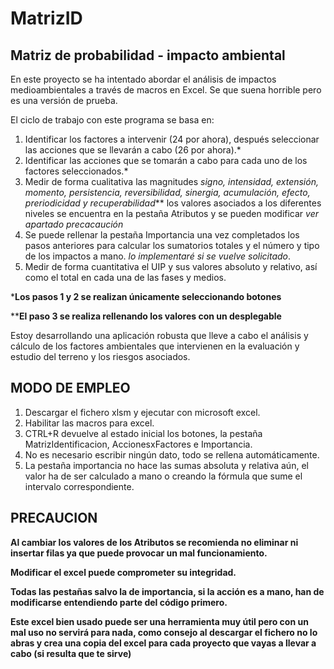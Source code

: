 # MatrizID
## Matriz de probabilidad - impacto ambiental 

En este proyecto se ha intentado abordar el análisis de impactos medioambientales a través de macros en Excel.
Se que suena horrible pero es una versión de prueba.

El ciclo de trabajo con este programa se basa en:
1.  Identificar los factores a intervenir (24 por ahora), después seleccionar las acciones que se llevarán a cabo (26 por ahora).*
1.  Identificar las acciones que se tomarán a cabo para cada uno de los factores seleccionados.*
1.  Medir de forma cualitativa las magnitudes _signo, intensidad, extensión, momento, persistencia, reversibilidad, sinergia, acumulación, efecto, preriodicidad y recuperabilidad_** los valores asociados a los diferentes niveles se encuentra en la pestaña Atributos y se pueden modificar _ver apartado precacaución_
1.  Se puede rellenar la pestaña Importancia una vez completados los pasos anteriores para calcular los sumatorios totales y el número y tipo de los impactos a mano. _lo implementaré si se vuelve solicitado_.
1.  Medir de forma cuantitativa el UIP y sus valores absoluto y relativo, así como el total en cada una de las fases y medios. 

***Los pasos 1 y 2 se realizan únicamente seleccionando botones**

****El paso 3 se realiza rellenando los valores con un desplegable**

Estoy desarrollando una aplicación robusta que lleve a cabo el análisis y cálculo de los factores ambientales que intervienen en la evaluación y estudio del terreno y los riesgos asociados.

##  MODO DE EMPLEO
1.  Descargar el fichero xlsm y ejecutar con microsoft excel.
1.  Habilitar las macros para excel.
1.  CTRL+R devuelve al estado inicial los botones, la pestaña MatrizIdentificacion, AccionesxFactores e Importancia.
1.  No es necesario escribir ningún dato, todo se rellena automáticamente.
1.  La pestaña importancia no hace las sumas absoluta y relativa aún, el valor ha de ser calculado a mano o creando la fórmula que sume el intervalo correspondiente.

## PRECAUCION
**Al cambiar los valores de los Atributos se recomienda no eliminar ni insertar filas ya que puede provocar un mal funcionamiento.**

**Modificar el excel puede comprometer su integridad.**

**Todas las pestañas salvo la de importancia, si la acción es a mano, han de modificarse entendiendo parte del código primero.**

**Este excel bien usado puede ser una herramienta muy útil pero con un mal uso no servirá para nada, como consejo al descargar el fichero no lo abras y crea una copia del excel para cada proyecto que vayas a llevar a cabo (si resulta que te sirve)**
